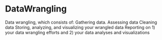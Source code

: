 # DataWrangling
Data wrangling, which consists of: Gathering data. Assessing data Cleaning data Storing, analyzing, and visualizing your wrangled data Reporting on 1) your data wrangling efforts and 2) your data analyses and visualizations
